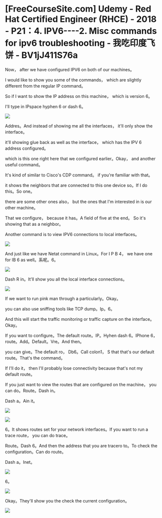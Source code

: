 # [FreeCourseSite.com] Udemy - Red Hat Certified Engineer (RHCE) - 2018 - P21：4. IPV6----2. Misc commands for ipv6 troubleshooting - 我吃印度飞饼 - BV1jJ411S76a

Now， after we have configured IPV6 on both of our machines。

 I would like to show you some of the commands， which are slightly different from the regular IP command。

So if I want to show the IP address on this machine， which is version 6。

 I'll type in IPspace hyphen 6 or dash 6。

![](img/d446c6a8aa80b4e30619a6abbe27c371_1.png)

Addres。And instead of showing me all the interfaces， it'll only show the interface。

 it'll showing glue back as well as the interface， which has the IPV 6 address configured。

 which is this one right here that we configured earlier。Okay， and another useful command。

 It's kind of similar to Cisco's CDP command。 if you're familiar with that。

 it shows the neighbors that are connected to this one device so。If I do this。So one。

 there are some other ones also， but the ones that I'm interested in is our other machine。

That we configure， because it has。A field of five at the end。 So it's showing that as a neighbor。

Another command is to view IPV6 connections to local interfaces。



![](img/d446c6a8aa80b4e30619a6abbe27c371_3.png)

And just like we have Netat command in Linux。For I P B 4， we have one for IB 6 as well。系呢。6。



![](img/d446c6a8aa80b4e30619a6abbe27c371_5.png)

Dash R in。It'll show you all the local interface connections。



![](img/d446c6a8aa80b4e30619a6abbe27c371_7.png)

If we want to run pink man through a particularly。Okay。

 you can also use sniffing tools like TCP dump。Ip。6。

And this will start the traffic monitoring or traffic capture on the interface。Okay。

If you want to configure。The default route。IP。Hyhen dash 6。IPhone 6， route。Add。Default。Vre。And then。

 you can give。The default ro， Db6。Call colon1， S that that's our default route。That's the command。

If I'll do it， then I'll probably lose connectivity because that's not my default route。

If you just want to view the routes that are configured on the machine， you can do。Route。Dash in。

Dash a。Ain it。

![](img/d446c6a8aa80b4e30619a6abbe27c371_9.png)

![](img/d446c6a8aa80b4e30619a6abbe27c371_10.png)

6。It shows routes set for your network interfaces。If you want to run a trace route， you can do trace。

Route。Dash 6。And then the address that you are tracero to。To check the configuration。Can do route。

Dash a。Inet。

![](img/d446c6a8aa80b4e30619a6abbe27c371_12.png)

6。

![](img/d446c6a8aa80b4e30619a6abbe27c371_14.png)

Okay。They'll show you the check the current configuration。



![](img/d446c6a8aa80b4e30619a6abbe27c371_16.png)